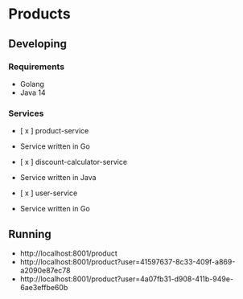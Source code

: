 # Products 

## Developing

### Requirements

- Golang
- Java 14

### Services

- [ x ] product-service
- Service written in Go

- [ x ] discount-calculator-service
- Service written in Java

- [ x ] user-service
- Service written in Go

## Running

- http://localhost:8001/product
- http://localhost:8001/product?user=41597637-8c33-409f-a869-a2090e87ec78
- http://localhost:8001/product?user=4a07fb31-d908-411b-949e-6ae3effbe60b